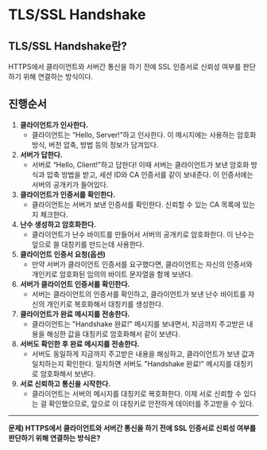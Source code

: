# TLS/SSL Handshake

## TLS/SSL Handshake란?

HTTPS에서 클라이언트와 서버간 통신을 하기 전에 SSL 인증서로 신뢰성 여부를 판단하기 위해 연결하는 방식이다.

## 진행순서

1. **클라이언트가 인사한다.**
    - 클라이언트는 “Hello, Server!”하고 인사한다. 이 메시지에는 사용하는 암호화 방식, 버전 압축, 방법 등의 정보가 담겨있다.
2. **서버가 답한다.**
    - 서버로 “Hello, Client!”하고 답한다! 이때 서버는 클라이언트가 보낸 암호화 방식과 압축 방법을 받고, 세션 ID와 CA 인증서를 같이 보내준다. 이 인증서에는 서버의 공개키가 들어있다.
3. **클라이언트가 인증서를 확인한다.**
    - 클라이언트는 서버가 보낸 인증서를 확인한다. 신뢰할 수 있는 CA 목록에 있는지 체크한다.
4. **난수 생성하고 암호화한다.**
    - 클라이언트가 난수 바이트를 만들어서 서버의 공개키로 암호화한다. 이 난수는 앞으로 쓸 대칭키를 만드는데 사용한다.
5. **클라이언트 인증서 요청(옵션)**
    - 만약 서버가 클라이언트 인증서를 요구했다면, 클라이언트는 자신의 인증서와 개인키로 암호화된 임의의 바이트 문자열을 함께 보낸다.
6. **서버가 클라이언트 인증서를 확인한다.**
    - 서버는 클라이언트의 인증서를 확인하고, 클라이언트가 보낸 난수 바이트를 자신의 개인키로 복호화해서 대칭키를 생성한다.
7. **클라이언트가 완료 메시지를 전송한다.**
    - 클라이언트는 "Handshake 완료!" 메시지를 보내면서, 지금까지 주고받은 내용을 해싱한 값을 대칭키로 암호화해서 같이 보낸다.
8. **서버도 확인한 후 완료 메시지를 전송한다.**
    - 서버도 동일하게 지금까지 주고받은 내용을 해싱하고, 클라이언트가 보낸 값과 일치하는지 확인한다. 일치하면 서버도 "Handshake 완료!" 메시지를 대칭키로 암호화해서 보낸다.
9. **서로 신뢰하고 통신을 시작한다.**
    - 클라이언트는 서버의 메시지를 대칭키로 복호화한다. 이제 서로 신뢰할 수 있다는 걸 확인했으므로, 앞으로 이 대칭키로 안전하게 데이터를 주고받을 수 있다.

---
**문제) HTTPS에서 클라이언트와 서버간 통신을 하기 전에 SSL 인증서로 신뢰성 여부를 판단하기 위해 연결하는 방식은?**